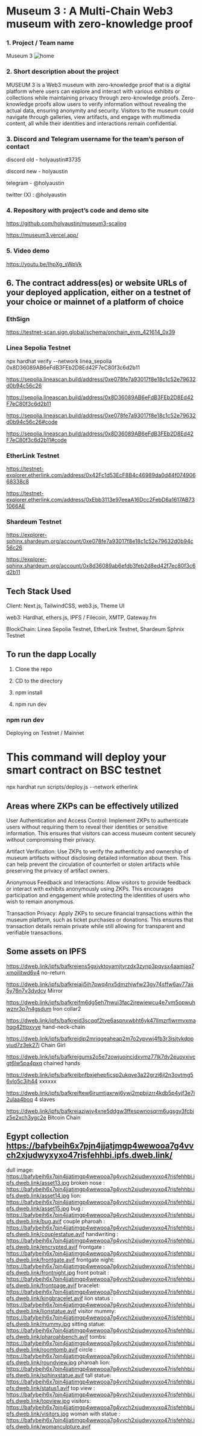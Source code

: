 # Museum 3 : A Multi-Chain Web3 museum with zero-knowledge proof

### 1. Project / Team name

Museum 3
![home](./bannerblack.png)

### 2. Short description about the project

MUSEUM 3 is a Web3 museum with zero-knowledge proof that is a digital platform where users can explore and interact with various exhibits or collections while maintaining privacy through zero-knowledge proofs. Zero-knowledge proofs allow users to verify information without revealing the actual data, ensuring anonymity and security. Visitors to the museum could navigate through galleries, view artifacts, and engage with multimedia content, all while their identities and interactions remain confidential.

### 3. Discord and Telegram username for the team’s person of contact

discord old - holyaustin#3735

discord new - holyaustin

telegram - @holyaustin

twitter (X) : @holyaustin

### 4. Repository with project’s code and demo site

<https://github.com/holyaustin/museum3-scaling>

<https://museum3.vercel.app/>

### 5. Video demo

<https://youtu.be/IhpXg_sWpVk>

## 6. The contract address(es) or website URLs of your deployed application, either on a testnet of your choice or mainnet of a platform of choice

### EthSign
<https://testnet-scan.sign.global/schema/onchain_evm_421614_0x39>

### Linea Sepolia Testnet

npx hardhat verify --network linea_sepolia 0x8D36089AB6eFdB3FEb2D8Ed42F7eC80f3c6d2b11

<https://sepolia.lineascan.build/address/0xe078fe7a93017f8e18c1c52e79632d0b94c56c26>

<https://sepolia.lineascan.build/address/0x8D36089AB6eFdB3FEb2D8Ed42F7eC80f3c6d2b11>

https://sepolia.lineascan.build/address/0xe078fe7a93017f8e18c1c52e79632d0b94c56c26#code

https://sepolia.lineascan.build/address/0x8D36089AB6eFdB3FEb2D8Ed42F7eC80f3c6d2b11#code

### EtherLink Testnet

<https://testnet-explorer.etherlink.com/address/0x42Fc1d53EcF8B4c46989da0d44f07490668338c8> 

<https://testnet-explorer.etherlink.com/address/0xEbb3113e97eeaA16Dcc2FebD6a1617AB731066AE>

### Shardeum Testnet

<https://explorer-sphinx.shardeum.org/account/0xe078fe7a93017f8e18c1c52e79632d0b94c56c26>

<https://explorer-sphinx.shardeum.org/account/0x8d36089ab6efdb3feb2d8ed42f7ec80f3c6d2b11>

## Tech Stack Used

Client: Next.js, TailwindCSS, web3.js, Theme UI

web3:  Hardhat, ethers.js, IPFS / Filecoin, XMTP, Gateway.fm

BlockChain: Linea Sepolia Testnet, EtherLink Testnet, Shardeum Sphnix Testnet

## To run the dapp Locally

1. Clone the repo

2. CD to the directory

3. npm install

4. npm run dev

### npm run dev

Deploying on Testnet / Mainnet

# This command will deploy your smart contract on BSC testnet

  npx hardhat run scripts/deploy.js --network etherlink

## Areas where ZKPs can be effectively utilized

User Authentication and Access Control: Implement ZKPs to authenticate users without requiring them to reveal their identities or sensitive information. This ensures that visitors can access museum content securely without compromising their privacy.

Artifact Verification: Use ZKPs to verify the authenticity and ownership of museum artifacts without disclosing detailed information about them. This can help prevent the circulation of counterfeit or stolen artifacts while preserving the privacy of artifact owners.

Anonymous Feedback and Interactions: Allow visitors to provide feedback or interact with exhibits anonymously using ZKPs. This encourages participation and engagement while protecting the identities of users who wish to remain anonymous.

Transaction Privacy: Apply ZKPs to secure financial transactions within the museum platform, such as ticket purchases or donations. This ensures that transaction details remain private while still allowing for transparent and verifiable transactions.

## Some assets on IPFS

<https://dweb.link/ipfs/bafkreiens5gxjvktoyamjtyrzdx3zynp3pqysx4aamjaq7xmoilitwd6v4>   no-return

<https://dweb.link/ipfs/bafkreiaji5ih7pwq4nx5dmzhjwfw23gy74sffw6av77ax5y76n7v3dydcy>    Mirror

<https://dweb.link/ipfs/bafkreifm6dg5eh7hwui3fac2jrewiewcu4e7vm5opwuhwznr3p7n4gsdum>    Iron collar2

<https://dweb.link/ipfs/bafkreid3scqqf2tye6aspnxwbht6yk47llmzrfiwrmvxmahqg42ttpxyye>    hand-neck-chain

<https://dweb.link/ipfs/bafkreidjp2mriqgeaheap2m7o2ypvwj4fb3r3isjtvkdppyiud7z3ek27i>    Chain Girl

<https://dweb.link/ipfs/bafkreigums2o5e7zowjuoincidxvmz77lk7dv2euovxivcgt6lw5pa4pxq>    chained hands

<https://dweb.link/ipfs/bafkreibnfbxjehepfjcsp2ukqve3a22grzi6jl2n3ovtmg56vlo5c3jh44>    xxxxxx

<https://dweb.link/ipfs/bafkreiftew6irumtjaxrwj6ywj2mpbjizrr4kdb5p4yjf3e7i2ulaa4boq>    4 slaves

<https://dweb.link/ipfs/bafkreiazjwjv4xne5ddgw3ffespwnosqrm6ugsgy3fcbiz5e2xch3ygc2e>    Bitcoin Chain

## Egypt collection <https://bafybeih6x7pjn4jjatjmgp4wewooa7g4vvch2xjudwyxyxo47risfehhbi.ipfs.dweb.link/>

dull image: <https://bafybeih6x7pjn4jjatjmgp4wewooa7g4vvch2xjudwyxyxo47risfehhbi.ipfs.dweb.link/asset13.jpg>
broken nose : <https://bafybeih6x7pjn4jjatjmgp4wewooa7g4vvch2xjudwyxyxo47risfehhbi.ipfs.dweb.link/asset14.jpg>
lion: <https://bafybeih6x7pjn4jjatjmgp4wewooa7g4vvch2xjudwyxyxo47risfehhbi.ipfs.dweb.link/asset15.jpg>
bug : <https://bafybeih6x7pjn4jjatjmgp4wewooa7g4vvch2xjudwyxyxo47risfehhbi.ipfs.dweb.link/bug.avif>
couple pharoah : <https://bafybeih6x7pjn4jjatjmgp4wewooa7g4vvch2xjudwyxyxo47risfehhbi.ipfs.dweb.link/couplestatue.avif>
handwriting : <https://bafybeih6x7pjn4jjatjmgp4wewooa7g4vvch2xjudwyxyxo47risfehhbi.ipfs.dweb.link/encrypted.avif>
frontgate : <https://bafybeih6x7pjn4jjatjmgp4wewooa7g4vvch2xjudwyxyxo47risfehhbi.ipfs.dweb.link/frontgate.avif>
frontgate night: <https://bafybeih6x7pjn4jjatjmgp4wewooa7g4vvch2xjudwyxyxo47risfehhbi.ipfs.dweb.link/frontnight.jpg>
front potrait : <https://bafybeih6x7pjn4jjatjmgp4wewooa7g4vvch2xjudwyxyxo47risfehhbi.ipfs.dweb.link/frontpage.avif>
bracelet: <https://bafybeih6x7pjn4jjatjmgp4wewooa7g4vvch2xjudwyxyxo47risfehhbi.ipfs.dweb.link/kingbracelet.avif>
lion status : <https://bafybeih6x7pjn4jjatjmgp4wewooa7g4vvch2xjudwyxyxo47risfehhbi.ipfs.dweb.link/lionstatue.avif>
visitor mummy: <https://bafybeih6x7pjn4jjatjmgp4wewooa7g4vvch2xjudwyxyxo47risfehhbi.ipfs.dweb.link/mummy.jpg>
sitting statue: <https://bafybeih6x7pjn4jjatjmgp4wewooa7g4vvch2xjudwyxyxo47risfehhbi.ipfs.dweb.link/pharoahbench.avif>
tombs: <https://bafybeih6x7pjn4jjatjmgp4wewooa7g4vvch2xjudwyxyxo47risfehhbi.ipfs.dweb.link/roomtomb.avif>
circle : <https://bafybeih6x7pjn4jjatjmgp4wewooa7g4vvch2xjudwyxyxo47risfehhbi.ipfs.dweb.link/roundview.jpg>
pharoah lion: <https://bafybeih6x7pjn4jjatjmgp4wewooa7g4vvch2xjudwyxyxo47risfehhbi.ipfs.dweb.link/sphinxstatue.avif>
tall statue: <https://bafybeih6x7pjn4jjatjmgp4wewooa7g4vvch2xjudwyxyxo47risfehhbi.ipfs.dweb.link/status1.avif>
top view : <https://bafybeih6x7pjn4jjatjmgp4wewooa7g4vvch2xjudwyxyxo47risfehhbi.ipfs.dweb.link/topview.jpg>
visitors: <https://bafybeih6x7pjn4jjatjmgp4wewooa7g4vvch2xjudwyxyxo47risfehhbi.ipfs.dweb.link/visitors.jpg>
woman with statue : <https://bafybeih6x7pjn4jjatjmgp4wewooa7g4vvch2xjudwyxyxo47risfehhbi.ipfs.dweb.link/womanculpture.avif>
